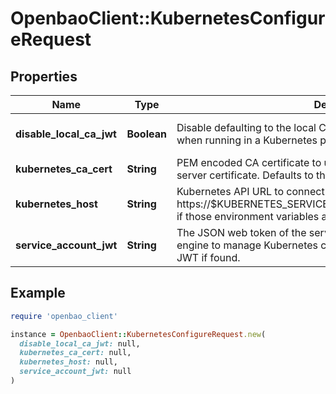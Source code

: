 # OpenbaoClient::KubernetesConfigureRequest

## Properties

| Name | Type | Description | Notes |
| ---- | ---- | ----------- | ----- |
| **disable_local_ca_jwt** | **Boolean** | Disable defaulting to the local CA certificate and service account JWT when running in a Kubernetes pod. | [optional][default to false] |
| **kubernetes_ca_cert** | **String** | PEM encoded CA certificate to use to verify the Kubernetes API server certificate. Defaults to the local pod&#39;s CA if found. | [optional] |
| **kubernetes_host** | **String** | Kubernetes API URL to connect to. Defaults to https://$KUBERNETES_SERVICE_HOST:KUBERNETES_SERVICE_PORT if those environment variables are set. | [optional] |
| **service_account_jwt** | **String** | The JSON web token of the service account used by the secret engine to manage Kubernetes credentials. Defaults to the local pod&#39;s JWT if found. | [optional] |

## Example

```ruby
require 'openbao_client'

instance = OpenbaoClient::KubernetesConfigureRequest.new(
  disable_local_ca_jwt: null,
  kubernetes_ca_cert: null,
  kubernetes_host: null,
  service_account_jwt: null
)
```


